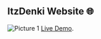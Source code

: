 ## ItzDenki Website 🌐
![Picture 1](https://64.media.tumblr.com/9b923871f1b7ef53947a50cf29afe5fc/ca5f16ff7e504798-c6/s1280x1920/b2d9c80a442d7054f1ec98f81e1945f024be5126.png)
[Live Demo](http://me.itzdenki.xyz).
